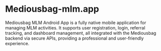 # Mediousbag-mlm.app
Mediousbag MLM Android App is a fully native mobile application for managing MLM activities. It supports user registration, login, referral tracking, and dashboard management, all integrated with the Mediousbag backend via secure APIs, providing a professional and user-friendly experience.
